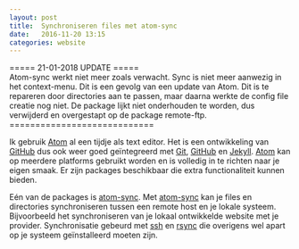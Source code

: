 ```yaml
---
layout: post
title:  Synchroniseren files met atom-sync
date:   2016-11-20 13:15
categories: website
---
```


===== 21-01-2018 UPDATE ===== <br>
Atom-sync werkt niet meer zoals verwacht. Sync is niet meer aanwezig in het context-menu. Dit is een gevolg van een update van Atom. Dit is te repareren door directories aan te passen, maar daarna werkte de config file creatie nog niet. De package lijkt niet onderhouden te worden, dus verwijderd en overgestapt op de package remote-ftp. <br>
============================<br>

Ik gebruik [Atom] al een tijdje als text editor. Het is een ontwikkeling van [GitHub] dus ook weer goed geïntegreerd met [Git], [GitHub] en [Jekyll].
[Atom] kan op meerdere platforms gebruikt worden en is volledig in te richten naar je eigen smaak.
Er zijn packages beschikbaar die extra functionaliteit kunnen bieden.

Eén van de packages is [atom-sync]. Met [atom-sync] kan je files en directories synchroniseren tussen een remote host en je lokale systeem.
Bijvoorbeeld het synchroniseren van je lokaal ontwikkelde website met je provider.
Synchronisatie gebeurd met [ssh] en [rsync] die overigens wel apart op je systeem geïnstalleerd moeten zijn.

[Git]: https://git-scm.com/
[Atom]: https://atom.io/
[GitHub]: http://github.com/
[Jekyll]: http://jekyllrb.com/
[atom-sync]: https://atom.io/packages/atom-sync
[ssh]: https://nl.wikipedia.org/wiki/Secure_Shell
[rsync]: https://nl.wikipedia.org/wiki/Rsync
